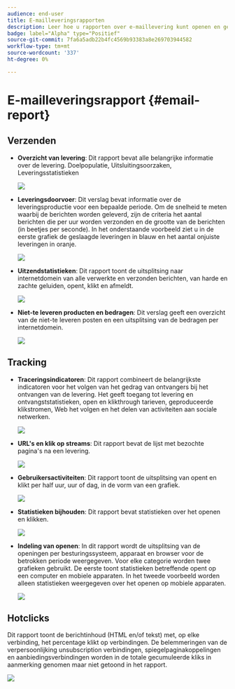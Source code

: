 ```yaml
---
audience: end-user
title: E-mailleveringsrapporten
description: Leer hoe u rapporten over e-maillevering kunt openen en gebruiken
badge: label="Alpha" type="Positief"
source-git-commit: 7fa6a5adb22b4fc4569b93383a8e269703944582
workflow-type: tm+mt
source-wordcount: '337'
ht-degree: 0%

---
```


# E-mailleveringsrapport {#email-report}

## Verzenden

* **Overzicht van levering**: Dit rapport bevat alle belangrijke informatie over de levering. Doelpopulatie, Uitsluitingsoorzaken, Leveringsstatistieken

   ![](assets/reporting3.png)

* **Leveringsdoorvoer**: Dit verslag bevat informatie over de leveringsproductie voor een bepaalde periode. Om de snelheid te meten waarbij de berichten worden geleverd, zijn de criteria het aantal berichten die per uur worden verzonden en de grootte van de berichten (in beetjes per seconde). In het onderstaande voorbeeld ziet u in de eerste grafiek de geslaagde leveringen in blauw en het aantal onjuiste leveringen in oranje.

   ![](assets/reporting3bis.png)

* **Uitzendstatistieken**: Dit rapport toont de uitsplitsing naar internetdomein van alle verwerkte en verzonden berichten, van harde en zachte geluiden, opent, klikt en afmeldt.

   ![](assets/reporting4.png)

* **Niet-te leveren producten en bedragen**: Dit verslag geeft een overzicht van de niet-te leveren posten en een uitsplitsing van de bedragen per internetdomein.

   ![](assets/reporting5.png)

## Tracking

* **Traceringsindicatoren**: Dit rapport combineert de belangrijkste indicatoren voor het volgen van het gedrag van ontvangers bij het ontvangen van de levering. Het geeft toegang tot levering en ontvangststatistieken, open en klikthrough tarieven, geproduceerde klikstromen, Web het volgen en het delen van activiteiten aan sociale netwerken.

   ![](assets/reporting6.png)

* **URL&#39;s en klik op streams**: Dit rapport bevat de lijst met bezochte pagina&#39;s na een levering.

   ![](assets/reporting7.png)

* **Gebruikersactiviteiten**: Dit rapport toont de uitsplitsing van opent en klikt per half uur, uur of dag, in de vorm van een grafiek.

   ![](assets/reporting8.png)

* **Statistieken bijhouden**: Dit rapport bevat statistieken over het openen en klikken.

   ![](assets/reporting9.png)

* **Indeling van openen**: In dit rapport wordt de uitsplitsing van de openingen per besturingssysteem, apparaat en browser voor de betrokken periode weergegeven. Voor elke categorie worden twee grafieken gebruikt. De eerste toont statistieken betreffende opent op een computer en mobiele apparaten. In het tweede voorbeeld worden alleen statistieken weergegeven over het openen op mobiele apparaten.

   ![](assets/reporting10.png)

## Hotclicks

Dit rapport toont de berichtinhoud (HTML en/of tekst) met, op elke verbinding, het percentage klikt op verbindingen. De belemmeringen van de verpersoonlijking unsubscription verbindingen, spiegelpaginakoppelingen en aanbiedingsverbindingen worden in de totale gecumuleerde kliks in aanmerking genomen maar niet getoond in het rapport.

![](assets/reporting11.png)
